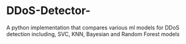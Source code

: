 # DDoS-Detector-
A python implementation that compares various ml models for DDoS detection including, SVC, KNN, Bayesian and Random Forest models
